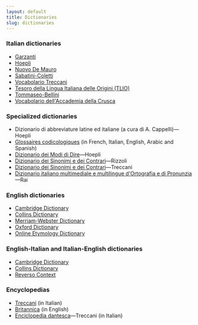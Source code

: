 ```yaml
---
layout: default
title: Dictionaries
slug: dictionaries
---
```


### Italian dictionaries

- <a href="http://www.garzantilinguistica.it/" target="_blank">Garzanti</a>
- <a href="http://dizionari.repubblica.it/italiano.php" target="_blank">Hoepli</a> 
- <a href="http://dizionario.internazionale.it/" target="_blank">Nuovo De Mauro</a> 
- <a href="http://dizionari.corriere.it/dizionario_italiano/" target="_blank">Sabatini-Coletti</a>
- <a href="http://www.treccani.it/vocabolario/" target="_blank">Vocabolario Treccani</a>
- <a href="http://tlio.ovi.cnr.it/TLIO/" target="_blank">Tesoro della Lingua Italiana delle Origini (TLIO)</a>
- <a href="http://www.tommaseobellini.it/#/" target="_blank">Tommaseo-Bellini</a>
- <a href="http://vocabolario.sns.it/html/index.html" target="_blank">Vocabolario dell'Accademia della Crusca</a>

### Specialized dictionaries

- Dizionario di abbreviature latine ed italiane (a cura di A. Cappelli)—Hoepli
- <a href="http://codicologia.irht.cnrs.fr/">Glossaires codicologiques</a> (in French, Italian, English, Arabic and Spanish)
- <a href="http://dizionari.corriere.it/dizionario-modi-di-dire/index.shtml" target="_blank">Dizionario dei Modi di Dire</a>—Hoepli
- <a href="http://dizionari.corriere.it/dizionario_sinonimi_contrari/" target="_blank">Dizionario dei Sinonimi e dei Contrari</a>—Rizzoli
- <a href="http://www.treccani.it/sinonimi/" target="_blank">Dizionario dei Sinonimi e dei Contrari</a>—Treccani
- <a href="http://www.dizionario.rai.it/" target="_blank">Dizionario italiano multimediale e multilingue d'Ortografia e di Pronunzia</a>—Rai 

### English dictionaries

- <a href="http://dictionary.cambridge.org/" target="_blank">Cambridge Dictionary</a>
- <a href="http://www.collinsdictionary.com/" target="_blank">Collins Dictionary</a>
- <a href="http://www.merriam-webster.com/" target="_blank">Merriam-Webster Dictionary</a>
- <a href="http://www.oxforddictionaries.com/it/" target="_blank">Oxford Dictionary</a>
- <a href="http://www.etymonline.com/" target="_blank">Online Etymology Dictionary</a>

### English-Italian and Italian-English dictionaries

- <a href="https://dictionary.cambridge.org/us/dictionary/italian-english/" target="_blank">Cambridge Dictionary</a>
- <a href="https://www.collinsdictionary.com/dictionary/english-italian" target="_blank">Collins Dictionary</a>
- <a href="https://context.reverso.net/translation/italian-english/" target="_blank">Reverso Context</a>

### Encyclopedias

- <a href="http://www.treccani.it/enciclopedia/" target="_blank">Treccani</a> (in Italian)
- <a href="https://www.britannica.com/" target="_blank">Britannica</a> (in English)
- <a href="http://www.treccani.it/enciclopedia/elenco-opere/Enciclopedia_Dantesca" target="_blank">Enciclopedia dantesca</a>—Treccani (in Italian)

